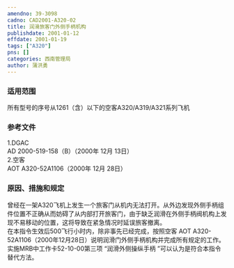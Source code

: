 ```yaml
---
amendno: 39-3098  
cadno: CAD2001-A320-02  
title: 润滑旅客门外侧手柄机构  
publishdate: 2001-01-12  
effdate: 2001-01-19  
tags: ["A320"]  
pns: []  
categories: 西南管理局  
author: 蒲洪勇  
---
```

  
### 适用范围  
所有型号的序号从1261（含）以下的空客A320/A319/A321系列飞机  
  
<!--more-->  
### 参考文件  
1.DGAC  
 AD 2000-519-158（B）（2000年 12月 13日）  
2.空客  
 AOT A320-52A1106（2000年 12月 28日）  
  
### 原因、措施和规定  
曾经在一架A320飞机上发生一个旅客门从机内无法打开。从外边发现外侧手柄组件位置不正确从而妨碍了从内部打开旅客门，由于缺乏润滑在外侧手柄阀机构上发现不易移动的位置，这将导致在紧急情况时延误旅客撤离。  
    在本指令生效后500飞行小时内，除非事先已经完成，按照空客 AOT A320-52A1106（2000年12月28日）说明润滑门外侧手柄机构并完成所有规定的工作。  
实施MRB中工作卡52-10-00第三项 “润滑外侧操纵手柄 ”可以认为是符合本指令替代方法。  
